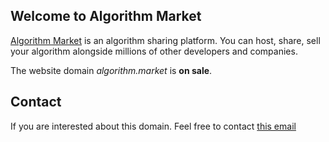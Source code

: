 ## Welcome to Algorithm Market

[Algorithm Market](http://algorithm.market) is an algorithm sharing platform. You can host, share, sell your algorithm alongside millions of other developers and companies.

The website domain *algorithm.market* is **on sale**.

## Contact

If you are interested about this domain. Feel free to contact [this email](mailto://qianyufeng718@foxmail.com)

